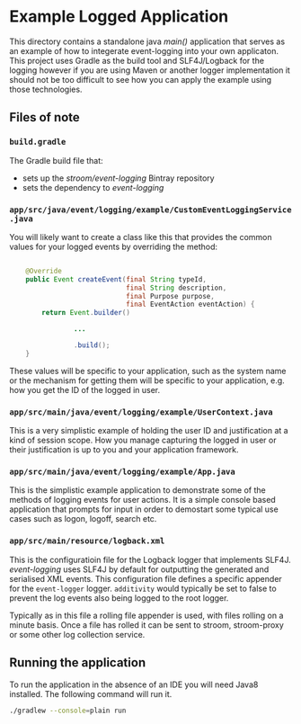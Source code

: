 # Example Logged Application

This directory contains a standalone java _main()_ application that serves as an example of how to integerate event-logging into your own applicaton.
This project uses Gradle as the build tool and SLF4J/Logback for the logging however if you are using Maven or another logger implementation it should not be too difficult to see how you can apply the example using those technologies.

## Files of note

### `build.gradle`

The Gradle build file that:
* sets up the _stroom/event-logging_ Bintray repository
* sets the dependency to _event-logging_

### `app/src/java/event/logging/example/CustomEventLoggingService.java`

You will likely want to create a class like this that provides the common values for your logged events by overriding the method:

```java

    @Override
    public Event createEvent(final String typeId,
                             final String description,
                             final Purpose purpose,
                             final EventAction eventAction) {
        return Event.builder()

                ...

                .build();
    }
```

These values will be specific to your application, such as the system name or the mechanism for getting them will be specific to your application, e.g. how you get the ID of the logged in user.

### `app/src/main/java/event/logging/example/UserContext.java`

This is a very simplistic example of holding the user ID and justification at a kind of session scope.
How you manage capturing the logged in user or their justification is up to you and your application framework.

### `app/src/main/java/event/logging/example/App.java`

This is the simplistic example application to demonstrate some of the methods of logging events for user actions.
It is a simple console based application that prompts for input in order to demostart some typical use cases such as logon, logoff, search etc.


### `app/src/main/resource/logback.xml`

This is the configuratioin file for the Logback logger that implements SLF4J.
_event-logging_ uses SLF4J by default for outputting the generated and serialised XML events.
This configuration file defines a specific appender for the `event-logger` logger.
`additivity` would typically be set to false to prevent the log events also being logged to the root logger.

Typically as in this file a rolling file appender is used, with files rolling on a minute basis.
Once a file has rolled it can be sent to stroom, stroom-proxy or some other log collection service.

## Running the application

To run the application in the absence of an IDE you will need Java8 installed.
The following command will run it.

```sh
./gradlew --console=plain run
```



